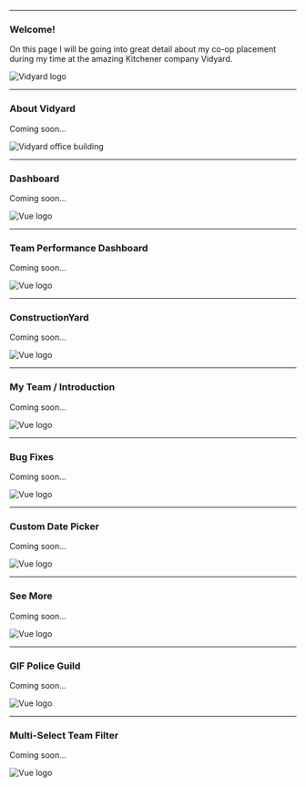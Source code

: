 
---

<row>

  <column>

  ### Welcome!

  On this page I will be going into great detail about my co-op placement during my time at the amazing Kitchener company Vidyard.

  </column>

  <column>

  ![Vidyard logo](https://www.productboard.com/wp-content/uploads/2020/06/vidyard.png)

  </column>

</row>

---

<row>

  <column>

  ### About Vidyard
  
  Coming soon...

  </column>

  <column>

  ![Vidyard office building](https://whitneyre.com/wp-content/uploads/Main-Image-41-488x326.jpg)

  </column>

</row>

---

<row>

  <column>

  ### Dashboard
  
  Coming soon...

  </column>

  <column>

  ![Vue logo](https://upload.wikimedia.org/wikipedia/commons/thumb/9/95/Vue.js_Logo_2.svg/2367px-Vue.js_Logo_2.svg.png)

  </column>

</row>

---

<row>

  <column>

  ### Team Performance Dashboard
  
  Coming soon...

  </column>

  <column>
  
  ![Vue logo](https://upload.wikimedia.org/wikipedia/commons/thumb/9/95/Vue.js_Logo_2.svg/2367px-Vue.js_Logo_2.svg.png)

  </column>

</row>

---

<row>

  <column>

  ### ConstructionYard
  
  Coming soon...

  </column>

  <column>

  ![Vue logo](https://upload.wikimedia.org/wikipedia/commons/thumb/9/95/Vue.js_Logo_2.svg/2367px-Vue.js_Logo_2.svg.png)

  </column>

</row>

---

<row>

  <column>

  ### My Team / Introduction
  
  Coming soon...

  </column>

  <column>

  ![Vue logo](https://upload.wikimedia.org/wikipedia/commons/thumb/9/95/Vue.js_Logo_2.svg/2367px-Vue.js_Logo_2.svg.png)

  </column>

</row>

---

<row>

  <column>

  ### Bug Fixes
  
  Coming soon...

  </column>

  <column>

  ![Vue logo](https://upload.wikimedia.org/wikipedia/commons/thumb/9/95/Vue.js_Logo_2.svg/2367px-Vue.js_Logo_2.svg.png)

  </column>

</row>

---

<row>

  <column>

  ### Custom Date Picker
  
  Coming soon...

  </column>

  <column>

  ![Vue logo](https://upload.wikimedia.org/wikipedia/commons/thumb/9/95/Vue.js_Logo_2.svg/2367px-Vue.js_Logo_2.svg.png)

  </column>

</row>

---

<row>

  <column>

  ### See More
  
  Coming soon...

  </column>

  <column>

  ![Vue logo](https://upload.wikimedia.org/wikipedia/commons/thumb/9/95/Vue.js_Logo_2.svg/2367px-Vue.js_Logo_2.svg.png)

  </column>

</row>

---

<row>

  <column>

  ### GIF Police Guild
  
  Coming soon...

  </column>

  <column>

  ![Vue logo](https://upload.wikimedia.org/wikipedia/commons/thumb/9/95/Vue.js_Logo_2.svg/2367px-Vue.js_Logo_2.svg.png)

  </column>

</row>

---

<row>

  <column>

  ### Multi-Select Team Filter
  
  Coming soon...

  </column>

  <column>

  ![Vue logo](https://upload.wikimedia.org/wikipedia/commons/thumb/9/95/Vue.js_Logo_2.svg/2367px-Vue.js_Logo_2.svg.png)

  </column>

</row>